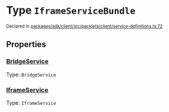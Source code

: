 # Type `IframeServiceBundle`
<sub>Declared in [packages/sdk/client/src/packlets/client/service-definitions.ts:72](https://github.com/dxos/dxos/blob/main/packages/sdk/client/src/packlets/client/service-definitions.ts#L72)</sub>





## Properties
### [BridgeService](https://github.com/dxos/dxos/blob/main/packages/sdk/client/src/packlets/client/service-definitions.ts#L74)
Type: <code>BridgeService</code>


### [IframeService](https://github.com/dxos/dxos/blob/main/packages/sdk/client/src/packlets/client/service-definitions.ts#L73)
Type: <code>IframeService</code>
